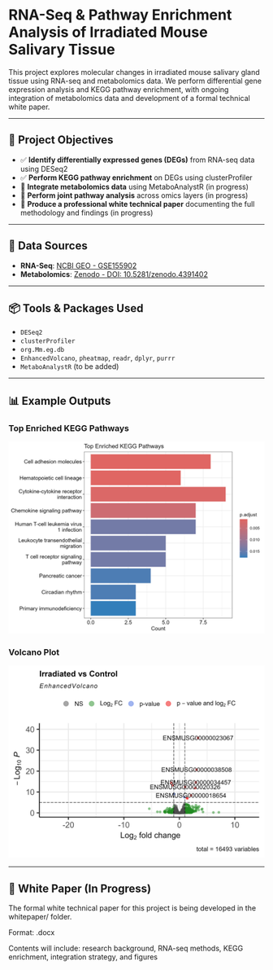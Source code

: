 # RNA-Seq & Pathway Enrichment Analysis of Irradiated Mouse Salivary Tissue

This project explores molecular changes in irradiated mouse salivary gland tissue using RNA-seq and metabolomics data. We perform differential gene expression analysis and KEGG pathway enrichment, with ongoing integration of metabolomics data and development of a formal technical white paper.

---

## 🎯 Project Objectives

- ✅ **Identify differentially expressed genes (DEGs)** from RNA-seq data using DESeq2
- ✅ **Perform KEGG pathway enrichment** on DEGs using clusterProfiler
- 🔄 **Integrate metabolomics data** using MetaboAnalystR (in progress)
- 🔄 **Perform joint pathway analysis** across omics layers (in progress)
- 🧾 **Produce a professional white technical paper** documenting the full methodology and findings (in progress)

---

## 🧬 Data Sources

- **RNA-Seq**: [NCBI GEO - GSE155902](https://www.ncbi.nlm.nih.gov/geo/query/acc.cgi?acc=GSE155902)  
- **Metabolomics**: [Zenodo - DOI: 10.5281/zenodo.4391402](https://zenodo.org/records/4391402)

---
## 📦 Tools & Packages Used

- `DESeq2`
- `clusterProfiler`
- `org.Mm.eg.db`
- `EnhancedVolcano`, `pheatmap`, `readr`, `dplyr`, `purrr`
- `MetaboAnalystR` (to be added)

---

## 📊 Example Outputs

### Top Enriched KEGG Pathways  
![](figures/kegg_barplot.png)

### Volcano Plot  
![](figures/volcano_plot.png)

---

## 📄 White Paper (In Progress)
The formal white technical paper for this project is being developed in the whitepaper/ folder.

Format: .docx 

Contents will include: research background, RNA-seq methods, KEGG enrichment, integration strategy, and figures


